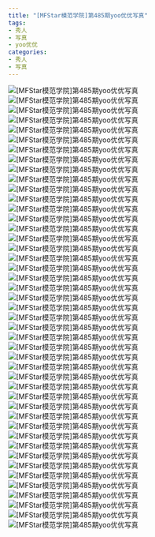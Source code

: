 ```yaml
---
title: "[MFStar模范学院]第485期yoo优优写真"
tags: 
- 秀人
- 写真
- yoo优优
categories:
- 秀人
- 写真
---
```


![[MFStar模范学院]第485期yoo优优写真](https://img.ilovese.xyz/1734718067192.webp)
![[MFStar模范学院]第485期yoo优优写真](https://img.ilovese.xyz/1734718069311.webp)
![[MFStar模范学院]第485期yoo优优写真](https://img.ilovese.xyz/1734718071140.webp)
![[MFStar模范学院]第485期yoo优优写真](https://img.ilovese.xyz/1734718072569.webp)
![[MFStar模范学院]第485期yoo优优写真](https://img.ilovese.xyz/1734718074375.webp)
![[MFStar模范学院]第485期yoo优优写真](https://img.ilovese.xyz/1734718076263.webp)
![[MFStar模范学院]第485期yoo优优写真](https://img.ilovese.xyz/1734718078023.webp)
![[MFStar模范学院]第485期yoo优优写真](https://img.ilovese.xyz/1734718079780.webp)
![[MFStar模范学院]第485期yoo优优写真](https://img.ilovese.xyz/1734718081306.webp)
![[MFStar模范学院]第485期yoo优优写真](https://img.ilovese.xyz/1734718083505.webp)
![[MFStar模范学院]第485期yoo优优写真](https://img.ilovese.xyz/1734718085292.webp)
![[MFStar模范学院]第485期yoo优优写真](https://img.ilovese.xyz/1734718086911.webp)
![[MFStar模范学院]第485期yoo优优写真](https://img.ilovese.xyz/1734718088613.webp)
![[MFStar模范学院]第485期yoo优优写真](https://img.ilovese.xyz/1734718090274.webp)
![[MFStar模范学院]第485期yoo优优写真](https://img.ilovese.xyz/1734718091958.webp)
![[MFStar模范学院]第485期yoo优优写真](https://img.ilovese.xyz/1734718093851.webp)
![[MFStar模范学院]第485期yoo优优写真](https://img.ilovese.xyz/1734718095977.webp)
![[MFStar模范学院]第485期yoo优优写真](https://img.ilovese.xyz/1734718097683.webp)
![[MFStar模范学院]第485期yoo优优写真](https://img.ilovese.xyz/1734718099725.webp)
![[MFStar模范学院]第485期yoo优优写真](https://img.ilovese.xyz/1734718101117.webp)
![[MFStar模范学院]第485期yoo优优写真](https://img.ilovese.xyz/1734718102652.webp)
![[MFStar模范学院]第485期yoo优优写真](https://img.ilovese.xyz/1734718104606.webp)
![[MFStar模范学院]第485期yoo优优写真](https://img.ilovese.xyz/1734718106223.webp)
![[MFStar模范学院]第485期yoo优优写真](https://img.ilovese.xyz/1734718107959.webp)
![[MFStar模范学院]第485期yoo优优写真](https://img.ilovese.xyz/1734718109772.webp)
![[MFStar模范学院]第485期yoo优优写真](https://img.ilovese.xyz/1734718111564.webp)
![[MFStar模范学院]第485期yoo优优写真](https://img.ilovese.xyz/1734718113202.webp)
![[MFStar模范学院]第485期yoo优优写真](https://img.ilovese.xyz/1734718114631.webp)
![[MFStar模范学院]第485期yoo优优写真](https://img.ilovese.xyz/1734718116627.webp)
![[MFStar模范学院]第485期yoo优优写真](https://img.ilovese.xyz/1734718118624.webp)
![[MFStar模范学院]第485期yoo优优写真](https://img.ilovese.xyz/1734718120465.webp)
![[MFStar模范学院]第485期yoo优优写真](https://img.ilovese.xyz/1734718122281.webp)
![[MFStar模范学院]第485期yoo优优写真](https://img.ilovese.xyz/1734718123933.webp)
![[MFStar模范学院]第485期yoo优优写真](https://img.ilovese.xyz/1734718125890.webp)
![[MFStar模范学院]第485期yoo优优写真](https://img.ilovese.xyz/1734718127850.webp)
![[MFStar模范学院]第485期yoo优优写真](https://img.ilovese.xyz/1734718129575.webp)
![[MFStar模范学院]第485期yoo优优写真](https://img.ilovese.xyz/1734718131571.webp)
![[MFStar模范学院]第485期yoo优优写真](https://img.ilovese.xyz/1734718133033.webp)
![[MFStar模范学院]第485期yoo优优写真](https://img.ilovese.xyz/1734718134907.webp)
![[MFStar模范学院]第485期yoo优优写真](https://img.ilovese.xyz/1734718136738.webp)
![[MFStar模范学院]第485期yoo优优写真](https://img.ilovese.xyz/1734718138357.webp)
![[MFStar模范学院]第485期yoo优优写真](https://img.ilovese.xyz/1734718140008.webp)
![[MFStar模范学院]第485期yoo优优写真](https://img.ilovese.xyz/1734718141354.webp)
![[MFStar模范学院]第485期yoo优优写真](https://img.ilovese.xyz/1734718142932.webp)
![[MFStar模范学院]第485期yoo优优写真](https://img.ilovese.xyz/1734718144937.webp)
